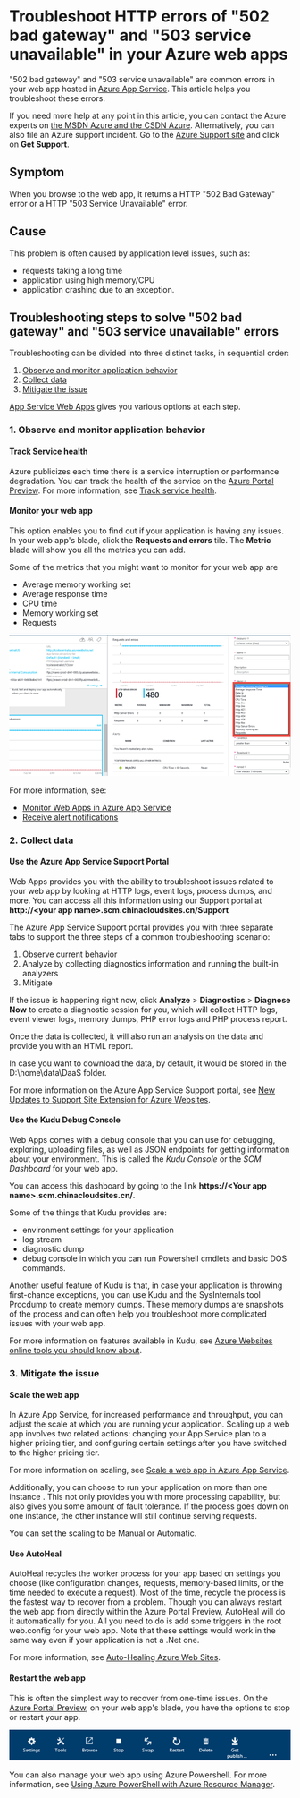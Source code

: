 <properties
	pageTitle="Fix 502 bad gateway, 503 service unavailable errors | Azure"
	description="Troubleshoot 502 bad gateway and 503 service unavailable errors in your web app hosted in Azure App Service."
	services="app-service\web"
	documentationCenter=""
	authors="cephalin"
	manager="wpickett"
	editor=""
	tags="top-support-issue"
	keywords="502 bad gateway, 503 service unavailable, error 503, error 502"/>

<tags
	ms.service="app-service-web"
	ms.workload="web"
	ms.tgt_pltfrm="na"
	ms.devlang="na"
	ms.topic="article"
	ms.date="07/06/2016"
	wacn.date=""
	ms.author="cephalin"/>

# Troubleshoot HTTP errors of "502 bad gateway" and "503 service unavailable" in your Azure web apps

"502 bad gateway" and "503 service unavailable" are common errors in your web app hosted in [Azure App Service](/documentation/articles/app-service-changes-existing-services/). This article helps you troubleshoot these errors.

If you need more help at any point in this article, you can contact the Azure experts on [the MSDN Azure and the CSDN Azure](/support/forums/). Alternatively, you can also file an Azure support incident. Go to the [Azure Support site](/support/contact/) and click on **Get Support**.

## Symptom

When you browse to the web app, it returns a HTTP "502 Bad Gateway" error or a HTTP "503 Service Unavailable" error.

## Cause

This problem is often caused by application level issues, such as:

-	requests taking a long time
-	application using high memory/CPU
-	application crashing due to an exception.

## Troubleshooting steps to solve "502 bad gateway" and "503 service unavailable" errors

Troubleshooting can be divided into three distinct tasks, in sequential order:

1.	[Observe and monitor application behavior](#observe)
2.	[Collect data](#collect)
3.	[Mitigate the issue](#mitigate)

[App Service Web Apps](/home/features/web-site/) gives you various options at each step.

### <a name="observe"></a> 1. Observe and monitor application behavior

####	Track Service health

Azure publicizes each time there is a service interruption or performance degradation. You can track the health of the service on the [Azure Portal Preview](https://portal.azure.cn/). For more information, see [Track service health](/documentation/articles/insights-service-health/).

####	Monitor your web app

This option enables you to find out if your application is having any issues. In your web app's blade, click the **Requests and errors** tile. The **Metric** blade will show you all the metrics you can add.

Some of the metrics that you might want to monitor for your web app are

-	Average memory working set
-	Average response time
-	CPU time
-	Memory working set
-	Requests

![monitor web app towards solving HTTP errors of 502 bad gateway and 503 service unavailable](./media/app-service-web-troubleshoot-HTTP-502-503/1-monitor-metrics.png)

For more information, see:

-	[Monitor Web Apps in Azure App Service](/documentation/articles/web-sites-monitor/)
-	[Receive alert notifications](/documentation/articles/insights-receive-alert-notifications/)

### <a name="collect"></a> 2. Collect data

####	Use the Azure App Service Support Portal

Web Apps provides you with the ability to troubleshoot issues related to your web app by looking at HTTP logs, event logs, process dumps, and more. You can access all this information using our Support portal at **http://&lt;your app name>.scm.chinacloudsites.cn/Support**

The Azure App Service Support portal provides you with three separate tabs to support the three steps of a common troubleshooting scenario:

1.	Observe current behavior
2.	Analyze by collecting diagnostics information and running the built-in analyzers
3.	Mitigate

If the issue is happening right now, click **Analyze** > **Diagnostics** > **Diagnose Now** to create a diagnostic session for you, which will collect HTTP logs, event viewer logs, memory dumps, PHP error logs and PHP process report.

Once the data is collected, it will also run an analysis on the data and provide you with an HTML report.

In case you want to download the data, by default, it would be stored in the D:\home\data\DaaS folder.

For more information on the Azure App Service Support portal, see [New Updates to Support Site Extension for Azure Websites](/blog/new-updates-to-support-site-extension-for-azure-websites).

####	Use the Kudu Debug Console

Web Apps comes with a debug console that you can use for debugging, exploring, uploading files, as well as JSON endpoints for getting information about your environment. This is called the _Kudu Console_ or the _SCM Dashboard_ for your web app.

You can access this dashboard by going to the link **https://&lt;Your app name>.scm.chinacloudsites.cn/**.

Some of the things that Kudu provides are:

-	environment settings for your application
-	log stream
-	diagnostic dump
-	debug console in which you can run Powershell cmdlets and basic DOS commands.


Another useful feature of Kudu is that, in case your application is throwing first-chance exceptions, you can use Kudu and the SysInternals tool Procdump to create memory dumps. These memory dumps are snapshots of the process and can often help you troubleshoot more complicated issues with your web app.

For more information on features available in Kudu, see
[Azure Websites online tools you should know about](https://azure.microsoft.com/blog/windows-azure-websites-online-tools-you-should-know-about/).

### <a name="mitigate"></a> 3. Mitigate the issue

####	Scale the web app

In Azure App Service, for increased performance and throughput,  you can adjust the scale at which you are running your application. Scaling up a web app involves two related actions: changing your App Service plan to a higher pricing tier, and configuring certain settings after you have switched to the higher pricing tier.

For more information on scaling, see [Scale a web app in Azure App Service](/documentation/articles/web-sites-scale/).

Additionally, you can choose to run your application on more than one instance . This not only provides you with more processing capability, but also gives you some amount of fault tolerance. If the process goes down on one instance, the other instance will still continue serving requests.

You can set the scaling to be Manual or Automatic.

####	Use AutoHeal

AutoHeal recycles the worker process for your app based on settings you choose (like configuration changes, requests, memory-based limits, or the time needed to execute a request). Most of the time, recycle the process is the fastest way to recover from a problem. Though you can always restart the web app from directly within the Azure Portal Preview, AutoHeal will do it automatically for you. All you need to do is add some triggers in the root web.config for your web app. Note that these settings would work in the same way even if your application is not a .Net one.

For more information, see [Auto-Healing Azure Web Sites](/blog/auto-healing-windows-azure-web-sites/).


####	Restart the web app

This is often the simplest way to recover from one-time issues. On the [Azure Portal Preview](https://portal.azure.cn/), on your web app's blade, you have the options to stop or restart your app.

 ![restart app to solve HTTP errors of 502 bad gateway and 503 service unavailable](./media/app-service-web-troubleshoot-HTTP-502-503/2-restart.png)

You can also manage your web app using Azure Powershell. For more information, see
[Using Azure PowerShell with Azure Resource Manager](/documentation/articles/powershell-azure-resource-manager/).
